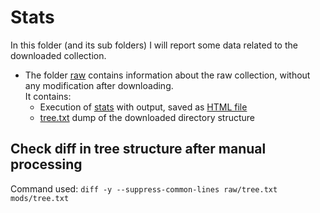 # Stats

In this folder (and its sub folders) I will report some data related to the downloaded collection.

- The folder [raw](./raw/) contains information about the raw collection, without any modification after downloading.  
It contains:
    - Execution of [stats](./stats.ipynb) with output, saved as [HTML file](./raw/stats.html)
    - [tree.txt](./raw/tree.txt) dump of the downloaded directory structure

## Check diff in tree structure after manual processing
Command used: `diff -y --suppress-common-lines raw/tree.txt mods/tree.txt`